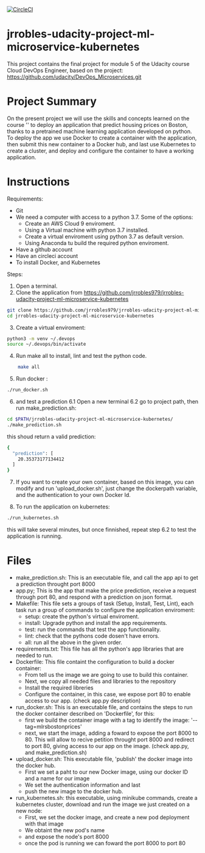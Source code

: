 
[![CircleCI](https://circleci.com/gh/jrrobles979/jrrobles-udacity-project-ml-microservice-kubernetes.svg?style=svg)](https://circleci.com/gh/jrrobles979/jrrobles-udacity-project-ml-microservice-kubernetes)



# jrrobles-udacity-project-ml-microservice-kubernetes
This project contains the final project for module 5 of the Udacity course Cloud DevOps Engineer, based on the project: https://github.com/udacity/DevOps_Microservices.git

# Project Summary

On the present project we will use the skills and concepts learned on the course '' to deploy an application that predict housing prices on Boston, thanks to a pretrained machine learning application developed on python. To deploy the app we use Docker to create a container with the application, then submit this new container to a Docker hub, and last use Kubernetes to create a cluster, and deploy and configure the container to have a working application.


# Instructions

Requirements:
- Git
- We need a computer with access to a python 3.7. Some of the options:
    - Create an AWS Cloud 9 enviroment.
    - Using a Virtual machine with python 3.7 installed.
    - Create a virtual enviroment using python 3.7 as default version.
    - Using Anaconda tu build the required python enviroment.
- Have a github account    
- Have an circleci account
- To install Docker, and Kubernetes

Steps:
1. Open a terminal.
2. Clone the application from https://github.com/jrrobles979/jrrobles-udacity-project-ml-microservice-kubernetes

```sh
git clone https://github.com/jrrobles979/jrrobles-udacity-project-ml-microservice-kubernetes
cd jrrobles-udacity-project-ml-microservice-kubernetes
```

3. Create a virtual enviroment:

```sh
python3 -m venv ~/.devops
source ~/.devops/bin/activate
```

4. Run make all to install, lint and test the python code.

```sh
    make all
```

5. Run docker :

```sh
./run_docker.sh
```

6. and test a prediction
6.1 Open a new terminal
6.2 go to project path, then run make_prediction.sh:

```sh
cd $PATH/jrrobles-udacity-project-ml-microservice-kubernetes/
./make_prediction.sh
```

this shoud return a valid prediction:

```sh
{
  "prediction": [
    20.35373177134412
  ]
}
```

7. If you want to create your own container, based on this image, you can modify and run 'upload_docker.sh', just change the dockerpath variable, and the authentication to your own Docker Id.

8. To run the application on kubernetes:

```sh
./run_kubernetes.sh
```

this will take several minutes, but once finnished, repeat step 6.2 to test the application is running.

# Files
- make_prediction.sh: This is an executable file, and call the app api to get a prediction throught port 8000
- app.py; This is the app that make the price prediction, receive a request through port 80, and respond with a prediction on json format.
- Makefile: This file sets a groups of task (Setup, Install, Test, Lint), each task run a group of commands to configure the application enviroment: 
    - setup: create the python's virtual enviroment.
    - install: Upgrade python and install the app requirements.
    - test: run the commands that test the app functionality.
    - lint: check that the pythons code dosen't have errors.
    - all: run all the above in the given order.
- requirements.txt: This file has all the python's app libraries that are needed to run.
- Dockerfile: This file containt the configuration to build a docker container:
    - From tell us the image we are going to use to build this container.
    - Next, we copy all needed files and libraries to the repository
    - Install the required libreries 
    - Configure the container, in this case, we expose port 80 to enable access to our app. (check app.py description)
- run_docker.sh: This is an executable file, and contains the steps to run the docker container described on 'Dockerfile', for this:
    - first we build the container image with a tag to identify the image: '--tag=mlrsbostonprices'
    - next, we start the image, adding a foward to expose the port 8000 to 80. This will allow to recive petition throught port 8000 and redirect to port 80, giving access to our app on the image. (check app.py, and make_prediction.sh)
- upload_docker.sh: This executable file, 'publish' the docker image into the docker hub.
    - First we set a paht to our new Docker image, using our docker ID and a name for our image
    - We set the authentication information and last
    - push the new image to the docker hub.
- run_kubernetes.sh: this executable, using minikube commands, create a kubernetes cluster, download and run the image we just created on a new node:
    - First, we set the docker image, and create a new pod deployment with that image
    - We obtaint the new pod's name
    - and expose the node's port 8000 
    - once the pod is running we can foward the port 8000 to port 80

